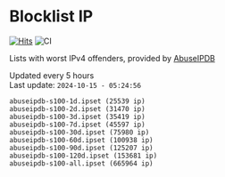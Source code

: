 # Blocklist IP

[![Hits](https://hits.seeyoufarm.com/api/count/incr/badge.svg?url=https%3A%2F%2Fgithub.com%2Fborestad%2Fblocklist-ip%2F&count_bg=%2379C83D&title_bg=%23555555&icon=&icon_color=%23E7E7E7&title=hits&edge_flat=false)](https://hits.seeyoufarm.com)  ![CI](https://img.shields.io/github/workflow/status/borestad/blocklist-ip/CI?style=flat-square)

Lists with worst IPv4 offenders, provided by [AbuseIPDB](https://www.abuseipdb.com/)

<!-- FOOTER-PLACEHOLDER -->
Updated every 5 hours<br>
Last update: `2024-10-15 - 05:24:56`
```
abuseipdb-s100-1d.ipset (25539 ip)
abuseipdb-s100-2d.ipset (31470 ip)
abuseipdb-s100-3d.ipset (35419 ip)
abuseipdb-s100-7d.ipset (45597 ip)
abuseipdb-s100-30d.ipset (75980 ip)
abuseipdb-s100-60d.ipset (100938 ip)
abuseipdb-s100-90d.ipset (125207 ip)
abuseipdb-s100-120d.ipset (153681 ip)
abuseipdb-s100-all.ipset (665964 ip)
```
